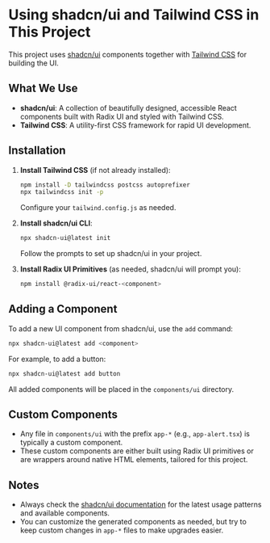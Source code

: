 # Using shadcn/ui and Tailwind CSS in This Project

This project uses [shadcn/ui](https://ui.shadcn.com/) components together with [Tailwind CSS](https://tailwindcss.com/) for building the UI.

## What We Use

- **shadcn/ui**: A collection of beautifully designed, accessible React components built with Radix UI and styled with Tailwind CSS.
- **Tailwind CSS**: A utility-first CSS framework for rapid UI development.

## Installation

1.  **Install Tailwind CSS** (if not already installed):

    ```bash
    npm install -D tailwindcss postcss autoprefixer
    npx tailwindcss init -p
    ```

    Configure your `tailwind.config.js` as needed.

2.  **Install shadcn/ui CLI**:

    ```bash
    npx shadcn-ui@latest init
    ```

    Follow the prompts to set up shadcn/ui in your project.

3.  **Install Radix UI Primitives** (as needed, shadcn/ui will prompt you):
    ```bash
    npm install @radix-ui/react-<component>
    ```

## Adding a Component

To add a new UI component from shadcn/ui, use the `add` command:

```bash
npx shadcn-ui@latest add <component>
```

For example, to add a button:

```bash
npx shadcn-ui@latest add button
```

All added components will be placed in the `components/ui` directory.

## Custom Components

- Any file in `components/ui` with the prefix `app-*` (e.g., `app-alert.tsx`) is typically a custom component.
- These custom components are either built using Radix UI primitives or are wrappers around native HTML elements, tailored for this project.

## Notes

- Always check the [shadcn/ui documentation](https://ui.shadcn.com/docs) for the latest usage patterns and available components.
- You can customize the generated components as needed, but try to keep custom changes in `app-*` files to make upgrades easier.
